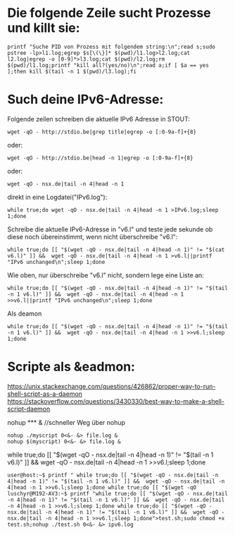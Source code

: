 # Die folgende Zeile sucht Prozesse und killt sie:

    printf "Suche PID von Prozess mit folgendem string:\n";read s;sudo pstree -lp>l1.log;egrep $s[\(\}]* $(pwd)/l1.log>l2.log;cat l2.log|egrep -o [0-9]*>l3.log;cat $(pwd)/l2.log;rm $(pwd)/l1.log;printf "kill all?(yes/no)\n";read a;if [ $a == yes ];then kill $(tail -n 1 $(pwd)/l3.log);fi


# Such deine IPv6-Adresse:
Folgende zeilen schreiben die aktuelle IPv6 Adresse in STOUT:

    wget -qO - http://stdio.be|grep title|egrep -o [:0-9a-f]+{8}
    
oder:
    
    wget -qO - http://stdio.be|head -n 1|egrep -o [:0-9a-f]+{8}
    
oder:
    
    wget -qO - nsx.de|tail -n 4|head -n 1
    
direkt in eine Logdatei("IPv6.log"):
    
    while true;do wget -qO - nsx.de|tail -n 4|head -n 1 >IPv6.log;sleep 1;done

Schreibe die aktuelle IPv6-Adresse in "v6.l" und teste jede sekunde ob diese noch übereinstimmt, wenn nicht überschreibe "v6.l":

    while true;do [[ "$(wget -qO - nsx.de|tail -n 4|head -n 1)" != "$(cat v6.l)" ]] &&  wget -qO - nsx.de|tail -n 4|head -n 1 >v6.l||printf "IPv6 unchanged\n";sleep 1;done 
    
Wie oben, nur überschreibe "v6.l" nicht, sondern lege eine Liste an:

    while true;do [[ "$(wget -qO - nsx.de|tail -n 4|head -n 1)" != "$(tail -n 1 v6.l)" ]] &&  wget -qO - nsx.de|tail -n 4|head -n 1 >>v6.l||printf "IPv6 unchanged\n";sleep 1;done
    
Als  deamon

    while true;do [[ "$(wget -qO - nsx.de|tail -n 4|head -n 1)" != "$(tail -n 1 v6.l)" ]] &&  wget -qO - nsx.de|tail -n 4|head -n 1 >>v6.l;sleep 1;done

# Scripte als &eadmon:
https://unix.stackexchange.com/questions/426862/proper-way-to-run-shell-script-as-a-daemon
https://stackoverflow.com/questions/3430330/best-way-to-make-a-shell-script-daemon

nohup *** & //schneller Weg über nohup


    nohup ./myscript 0<&- &> file.log &
    nohup $(myscript) 0<&- &> file.log &
    
    
    
    
 while true;do [[ "$(wget -qO - nsx.de|tail -n 4|head -n 1)" != "$(tail -n 1 v6.l)" ]] &&  wget -qO - nsx.de|tail -n 4|head -n 1 >>v6.l;sleep 1;done
 
 
 
 
 
    user@host:~$ printf " while true;do [[ "$(wget -qO - nsx.de|tail -n 4|head -n 1)" != "$(tail -n 1 v6.l)" ]] &&  wget -qO - nsx.de|tail -n 4|head -n 1 >>v6.l;sleep 1;done while true;do [[ "$(wget -qO luschyr@M192-AV3:~$ printf "while true;do [[ "$(wget -qO - nsx.de|tail -n 4|head -n 1)" != "$(tail -n 1 v6.l)" ]] &&  wget -qO - nsx.de|tail -n 4|head -n 1 >>v6.l;sleep 1;done while true;do [[ "$(wget -qO - nsx.de|tail -n 4|head -n 1)" != "$(tail -n 1 v6.l)" ]] &&  wget -qO - nsx.de|tail -n 4|head -n 1 >>v6.l;sleep 1;done">test.sh;sudo chmod +x test.sh;nohup ./test.sh 0<&- &> ipv6.log

